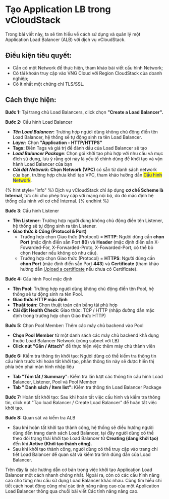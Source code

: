 # Tạo Application LB trong vCloudStack

Trong bài viết này, ta sẽ tìm hiểu về cách sử dụng và quản lý một Application Load Balancer (ALB) với dịch vụ vCloudStack.

## **Điều kiện tiêu quyết:**

* Cần có một Network để thực hiện, tham khảo bài viết cấu hình Network;
* Có tài khoản truy cập vào VNG Cloud với Region CloudStack của doanh nghiệp;
* Có ít nhất một chứng chỉ TLS/SSL.

## **Cách thực hiện:**

**Bước 1:** Tại trang chủ Load Balancers, click chọn **"Create a Load Balancer".**

**Bước 2:** Cấu hình Load Balancer

* _**Tên Load Balancer**_**:** Trường hợp người dùng không chủ động điền tên Load Balancer, hệ thống sẽ tự động sinh ra tên Load Balancer.
* _**Layer**_**:** Chọn **"Application - HTTP/HTTPS"**
* **Tags:** Điền Tags và giá trị để đánh dấu của Load Balancer sẽ tạo
* _**Load Balancer Package**_: Chọn gói khởi tạo phù hợp với nhu cầu và mục đích sử dụng, lưu ý rằng gói này là yếu tố chính dùng để khởi tạo và vận hành Load Balancer của bạn
* _**Cài đặt Network**_**: Chọn Network (VPC)** có sẵn từ danh sách network của bạn, trường hợp chưa khởi tạo VPC, tham khảo hướng dẫn <mark style="color:blue;">Cấu hình Network</mark>.

{% hint style="info" %}
Dịch vụ vCloudStack chỉ áp dụng **cơ chế Scheme là Internal**, tức chỉ cho phép truy cập với mạng nội bộ, do đó mặc định hệ thống cấu hình với cơ chế Internal.
{% endhint %}

**Bước 3**: Cấu hình Listener

* **Tên Listener:** Trường hợp người dùng không chủ động điền tên Listener, hệ thống sẽ tự động sinh ra tên Listener.
* **Giao thức & Cổng (Protocol & Port)**
  * Trường hợp chọn Giao thức (Protocol) = **HTTP**: Người dùng cần **chọn Port** (mặc định điền sẵn Port **80**) và **Header** (mặc định điền sẵn X-Fowarded-For, X-Forwarded-Proto, X-Fowarded-Port, có thể bỏ chọn Header nếu không có nhu cầu).
  * Trường hợp chọn Giao thức (Protocol) = **HTTPS**: Người dùng cần **chọn Port** (mặc định điền sẵn Port **443**) và **Certificate** (tham khảo hướng dẫn [Upload a certificate](../../../../vlb-load-balancer-new-version/application-load-balancer/certificate/upload-a-certificate.md) nếu chưa có Certificate).

**Bước 4:** Cấu hình Pool mặc định

* **Tên Pool**: Trường hợp người dùng không chủ động điền tên Pool, hệ thống sẽ tự động sinh ra tên Pool.
* **Giao thức HTTP mặc định**
* **Thuật toán:** Chọn thuật toán cân bằng tải phù hợp
* **Cài đặt Health Check**: Giao thức: TCP / HTTP (nhập đường dẫn mặc định trong trường hợp chọn Giao thức HTTP)

**Bước 5:** Chọn Pool Member: Thêm các máy chủ backend vào Pool

* **Chọn Pool Member** từ một danh sách các máy chủ backend khả dụng thuộc Load Balancer Network (cùng subnet với LB)
* **Click nút "Gắn / Attach"** để thực hiện việc thêm máy chủ thành viên

**Bước 6:** Kiểm tra thông tin khởi tạo: Người dùng có thể kiểm tra thông tin cấu hình trước khi hoàn tất khởi tạo, phần thông tin này sẽ được hiển thị phía bên phải màn hình nhập liệu

* **Tab "Tóm tắt / Summary"**: Kiểm tra lần lượt các thông tin cấu hình Load Balancer, Listener, Pool và Pool Member
* **Tab " Danh sách / Item list":** Kiểm tra thông tin Load Balancer Package&#x20;

**Bước 7:** Hoàn tất khởi tạo: Sau khi hoàn tất việc cấu hình và kiểm tra thông tin, click nút "Tạo load Balancer / Create Load Balancer" để hoàn tất việc khởi tạo.

**Bước 8:** Quan sát và kiểm tra ALB

* Sau khi hoàn tất khởi tạo thành công, hệ thống sẽ điều hướng người dùng đến trang danh sách Load Balancer, tại đây người dùng có thể theo dõi trạng thái khởi tạo Load Balancer từ **Creating (đang khởi tạo)** đến khi **Active (Khởi tạo thành công).**
* Sau khi khởi tạo thành công, người dùng có thể truy cập vào trang chi tiết Load Balancer để quan sát và kiểm tra tính đúng đắn của Load Balancer.

Trên đây là các hướng dẫn cơ bản trong việc khởi tạo Application Load Balancer một cách nhanh chóng nhất. Ngoài ra, còn có các cấu hình nâng cao cho từng nhu cầu sử dụng Load Balancer khác nhau. Cùng tìm hiểu chi tiết cách hoạt động cũng như các tính năng nâng cao của một Application Load Balancer thông qua chuỗi bài viết Các tính năng nâng cao.

